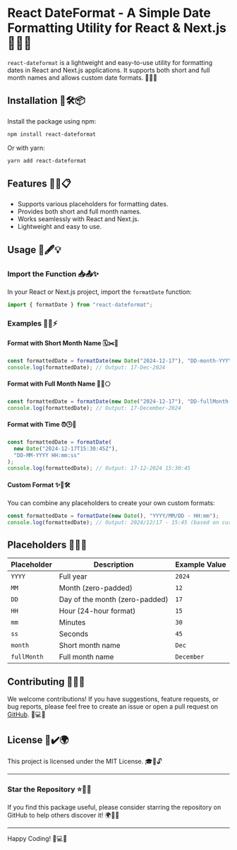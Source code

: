 # React DateFormat - A Simple Date Formatting Utility for React & Next.js 🎉✨📅

`react-dateformat` is a lightweight and easy-to-use utility for formatting dates in React and Next.js applications. It supports both short and full month names and allows custom date formats. 🌟📆🎈

## Installation 🚀🛠️📦

Install the package using npm:

```bash
npm install react-dateformat
```

Or with yarn:

```bash
yarn add react-dateformat
```

## Features 🌟🎯📋

- Supports various placeholders for formatting dates.
- Provides both short and full month names.
- Works seamlessly with React and Next.js.
- Lightweight and easy to use.

## Usage 📘🖋️💡

### Import the Function 📥📤✨

In your React or Next.js project, import the `formatDate` function:

```typescript
import { formatDate } from "react-dateformat";
```

### Examples 🌈📆⚡

#### Format with Short Month Name 🗓️✂️🧩

```typescript
const formattedDate = formatDate(new Date("2024-12-17"), "DD-month-YYYY");
console.log(formattedDate); // Output: 17-Dec-2024
```

#### Format with Full Month Name 📖📅🌕

```typescript
const formattedDate = formatDate(new Date("2024-12-17"), "DD-fullMonth-YYYY");
console.log(formattedDate); // Output: 17-December-2024
```

#### Format with Time ⏰🕒🔧

```typescript
const formattedDate = formatDate(
  new Date("2024-12-17T15:30:45Z"),
  "DD-MM-YYYY HH:mm:ss"
);
console.log(formattedDate); // Output: 17-12-2024 15:30:45
```

#### Custom Format ✨📅🛠️

You can combine any placeholders to create your own custom formats:

```typescript
const formattedDate = formatDate(new Date(), "YYYY/MM/DD - HH:mm");
console.log(formattedDate); // Output: 2024/12/17 - 15:45 (based on current date/time)
```

## Placeholders 📖🔤🔑

| Placeholder | Description                    | Example Value |
| ----------- | ------------------------------ | ------------- |
| `YYYY`      | Full year                      | `2024`        |
| `MM`        | Month (zero-padded)            | `12`          |
| `DD`        | Day of the month (zero-padded) | `17`          |
| `HH`        | Hour (24-hour format)          | `15`          |
| `mm`        | Minutes                        | `30`          |
| `ss`        | Seconds                        | `45`          |
| `month`     | Short month name               | `Dec`         |
| `fullMonth` | Full month name                | `December`    |

## Contributing 🤝💡🔧

We welcome contributions! If you have suggestions, feature requests, or bug reports, please feel free to create an issue or open a pull request on [GitHub](https://github.com/your-username/react-dateformat). 📝💻🎉

## License 📜✔️🌍

This project is licensed under the MIT License. 🎓📄🔓

---

### Star the Repository ⭐🌟✨

If you find this package useful, please consider starring the repository on GitHub to help others discover it! 🌍📢💫

---

Happy Coding! 🎉💻✨
